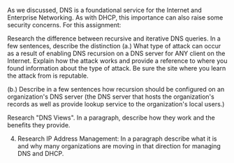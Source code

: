 As we discussed, DNS is a foundational service for the Internet and Enterprise Networking.  As with DHCP,  this importance can also raise some security concerns.  For this assignment:

Research the difference between recursive and iterative DNS queries. In a few sentences, describe the distinction
(a.) What type of attack can occur as a result of enabling DNS recursion on a DNS server for ANY client on the Internet. Explain how the attack works and provide a reference to where you found information about the type of attack.  Be sure the site where you learn the attack from is reputable.  

(b.) Describe in a few sentences how recursion should be configured on an organization's DNS server (the DNS server that hosts the organization's records as well as provide lookup service to the organization's local users.)

Research "DNS Views". In a paragraph, describe how they work and the benefits they provide.
 

4. Research IP Address Management: In a paragraph describe what it is and why many organizations are moving in that direction for managing DNS and DHCP.